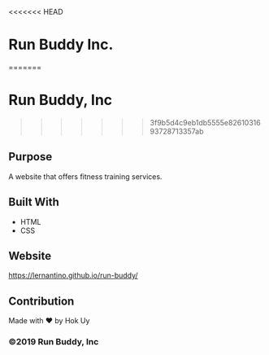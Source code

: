 <<<<<<< HEAD
# Run Buddy Inc.
=======
# Run Buddy, Inc
>>>>>>> 3f9b5d4c9eb1db5555e8261031693728713357ab

## Purpose
A website that offers fitness training services. 

## Built With
* HTML
* CSS

## Website
https://lernantino.github.io/run-buddy/

## Contribution
Made with ❤️ by Hok Uy

### ©️2019 Run Buddy, Inc 
